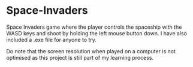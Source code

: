 # Space-Invaders
Space Invaders game where the player controls the spaceship with the WASD keys and shoot by  holding the left mouse button down. I have also included a .exe file for anyone to try. 

Do note that the screen resolution when played on a computer is not optimised as this project is still part of my learning process.
